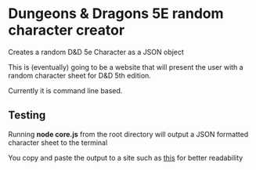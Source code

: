# Dungeons & Dragons 5E random character creator
Creates a random D&amp;D 5e Character as a JSON object

This is (eventually) going to be a website that will present the user with a random character sheet for D&D 5th edition.

Currently it is command line based.

## Testing
Running **node core.js** from the root directory will output a JSON formatted character sheet to the terminal

You copy and paste the output to a site such as [this](http://jsonviewer.stack.hu/) for better readability
